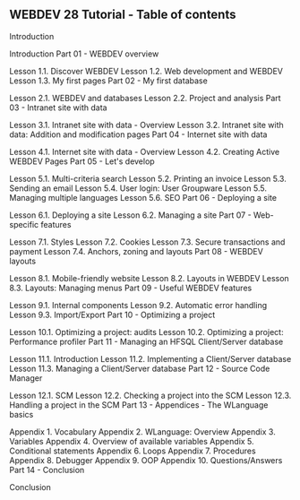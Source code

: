 
## WEBDEV 28 Tutorial - Table of contents
Introduction

Introduction
Part 01 - WEBDEV overview

Lesson 1.1. Discover WEBDEV
Lesson 1.2. Web development and WEBDEV
Lesson 1.3. My first pages
Part 02 - My first database

Lesson 2.1. WEBDEV and databases
Lesson 2.2. Project and analysis
Part 03 - Intranet site with data

Lesson 3.1. Intranet site with data - Overview
Lesson 3.2. Intranet site with data: Addition and modification pages
Part 04 - Internet site with data

Lesson 4.1. Internet site with data - Overview
Lesson 4.2. Creating Active WEBDEV Pages
Part 05 - Let's develop 

Lesson 5.1. Multi-criteria search
Lesson 5.2. Printing an invoice
Lesson 5.3. Sending an email
Lesson 5.4. User login: User Groupware
Lesson 5.5. Managing multiple languages
Lesson 5.6. SEO
Part 06 - Deploying a site

Lesson 6.1. Deploying a site
Lesson 6.2. Managing a site
Part 07 - Web-specific features

Lesson 7.1. Styles
Lesson 7.2. Cookies
Lesson 7.3. Secure transactions and payment
Lesson 7.4. Anchors, zoning and layouts
Part 08 - WEBDEV layouts

Lesson 8.1. Mobile-friendly website
Lesson 8.2. Layouts in WEBDEV
Lesson 8.3. Layouts: Managing menus
Part 09 - Useful WEBDEV features 

Lesson 9.1. Internal components
Lesson 9.2. Automatic error handling
Lesson 9.3. Import/Export
Part 10 - Optimizing a project

Lesson 10.1. Optimizing a project: audits
Lesson 10.2. Optimizing a project: Performance profiler
Part 11 - Managing an HFSQL Client/Server database 

Lesson 11.1. Introduction
Lesson 11.2. Implementing a Client/Server database
Lesson 11.3. Managing a Client/Server database 
Part 12 - Source Code Manager

Lesson 12.1. SCM
Lesson 12.2. Checking a project into the SCM 
Lesson 12.3. Handling a project in the SCM
Part 13 - Appendices - The WLanguage basics

Appendix 1. Vocabulary
Appendix 2. WLanguage: Overview
Appendix 3. Variables
Appendix 4. Overview of available variables
Appendix 5. Conditional statements 
Appendix 6. Loops
Appendix 7. Procedures
Appendix 8. Debugger
Appendix 9. OOP
Appendix 10. Questions/Answers
Part 14 - Conclusion 

Conclusion